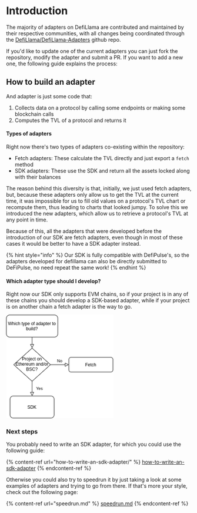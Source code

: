 # Introduction

The majority of adapters on DefiLlama are contributed and maintained by their respective communities, with all changes being coordinated through the [DefiLlama/DefiLlama-Adapters](https://github.com/DefiLlama/DefiLlama-Adapters) github repo.

If you'd like to update one of the current adapters you can just fork the repository, modify the adapter and submit a PR. If you want to add a new one, the following guide explains the process:

## How to build an adapter

And adapter is just some code that:

1. Collects data on a protocol by calling some endpoints or making some blockchain calls
2. Computes the TVL of a protocol and returns it

#### Types of adapters

Right now there's two types of adapters co-existing within the repository:

* Fetch adapters: These calculate the TVL directly and just export a `fetch` method
* SDK adapters: These use the SDK and return all the assets locked along with their balances

The reason behind this diversity is that, initially, we just used fetch adapters, but, because these adapters only allow us to get the TVL at the current time, it was impossible for us to fill old values on a protocol's TVL chart or recompute them, thus leading to charts that looked jumpy. To solve this we introduced the new adapters, which allow us to retrieve a protocol's TVL at any point in time.

Because of this, all the adapters that were developed before the introduction of our SDK are fetch adapters, even though in most of these cases it would be better to have a SDK adapter instead.

{% hint style="info" %}
Our SDK is fully compatible with DefiPulse's, so the adapters developed for defillama can also be directly submitted to DeFiPulse, no need repeat the same work!
{% endhint %}

#### Which adapter type should I develop?

Right now our SDK only supports EVM chains, so if your project is in any of these chains you should develop a SDK-based adapter, while if your project is on another chain a fetch adapter is the way to go.

![](../.gitbook/assets/adapter-types.png)

### Next steps

You probably need to write an SDK adapter, for which you could use the following guide:

{% content-ref url="how-to-write-an-sdk-adapter/" %}
[how-to-write-an-sdk-adapter](how-to-write-an-sdk-adapter/)
{% endcontent-ref %}

Otherwise you could also try to speedrun it by just taking a look at some examples of adapters and trying to go from there. If that's more your style, check out the following page:

{% content-ref url="speedrun.md" %}
[speedrun.md](speedrun.md)
{% endcontent-ref %}
